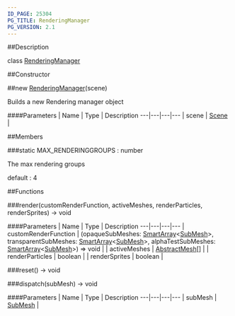 ```yaml
---
ID_PAGE: 25304
PG_TITLE: RenderingManager
PG_VERSION: 2.1
---
```

##Description

class [RenderingManager](/classes/2.2-alpha/RenderingManager)



##Constructor

##new [RenderingManager](/classes/2.2-alpha/RenderingManager)(scene)

Builds a new Rendering manager object

####Parameters
 | Name | Type | Description
---|---|---|---
 | scene | [Scene](/classes/2.2-alpha/Scene) | 

##Members

###static MAX_RENDERINGGROUPS : number

The max rendering groups

default : 4

##Functions

###render(customRenderFunction, activeMeshes, renderParticles, renderSprites) &rarr; void



####Parameters
 | Name | Type | Description
---|---|---|---
 | customRenderFunction | (opaqueSubMeshes: [SmartArray](/classes/2.2-alpha/SmartArray)&lt;[SubMesh](/classes/2.2-alpha/SubMesh)&gt;, transparentSubMeshes: [SmartArray](/classes/2.2-alpha/SmartArray)&lt;[SubMesh](/classes/2.2-alpha/SubMesh)&gt;, alphaTestSubMeshes: [SmartArray](/classes/2.2-alpha/SmartArray)&lt;[SubMesh](/classes/2.2-alpha/SubMesh)&gt;) =&gt; void | 
 | activeMeshes | [AbstractMesh](/classes/2.2-alpha/AbstractMesh)[] | 
 | renderParticles | boolean | 
 | renderSprites | boolean | 

###reset() &rarr; void


###dispatch(subMesh) &rarr; void



####Parameters
 | Name | Type | Description
---|---|---|---
 | subMesh | [SubMesh](/classes/2.2-alpha/SubMesh) | 


